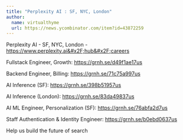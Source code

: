 ```yaml
---
title: "Perplexity AI : SF, NYC, London"
author:
  name: virtualthyme
  url: https://news.ycombinator.com/item?id=43872259
---
```

Perplexity AI - SF, NYC, London - <a href="https:&#x2F;&#x2F;www.perplexity.ai&#x2F;hub&#x2F;careers" rel="nofollow">https:&#x2F;&#x2F;www.perplexity.ai&#x2F;hub&#x2F;careers</a>

Fullstack Engineer, Growth: <a href="https:&#x2F;&#x2F;grnh.se&#x2F;d49f1ae17us" rel="nofollow">https:&#x2F;&#x2F;grnh.se&#x2F;d49f1ae17us</a>

Backend Engineer, Billing: <a href="https:&#x2F;&#x2F;grnh.se&#x2F;71c75a997us" rel="nofollow">https:&#x2F;&#x2F;grnh.se&#x2F;71c75a997us</a>

AI Inference (SF): <a href="https:&#x2F;&#x2F;grnh.se&#x2F;398b51957us" rel="nofollow">https:&#x2F;&#x2F;grnh.se&#x2F;398b51957us</a>

AI Inference (London): <a href="https:&#x2F;&#x2F;grnh.se&#x2F;83da49837us" rel="nofollow">https:&#x2F;&#x2F;grnh.se&#x2F;83da49837us</a>

AI ML Engineer, Personalization (SF): <a href="https:&#x2F;&#x2F;grnh.se&#x2F;76abfa2d7us" rel="nofollow">https:&#x2F;&#x2F;grnh.se&#x2F;76abfa2d7us</a>

Staff Authentication &amp; Identity Engineer: <a href="https:&#x2F;&#x2F;grnh.se&#x2F;b0ebd0637us" rel="nofollow">https:&#x2F;&#x2F;grnh.se&#x2F;b0ebd0637us</a>

Help us build the future of search
<JobApplication />
